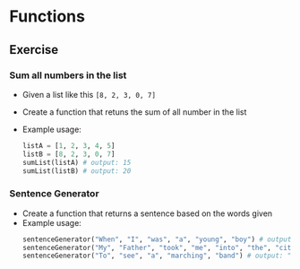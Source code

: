 # Functions

## Exercise
### Sum all numbers in the list

- Given a list like this `[8, 2, 3, 0, 7]`
- Create a function that retuns the sum of all number in the list
- Example usage:

  ```py
  listA = [1, 2, 3, 4, 5]
  listB = [8, 2, 3, 0, 7]
  sumList(listA) # output: 15
  sumList(listB) # output: 20
  ```

### Sentence Generator

- Create a function that returns a sentence based on the words given
- Example usage:
  ```py
  sentenceGenerator("When", "I", "was", "a", "young", "boy") # output: "When I was a young boy"
  sentenceGenerator("My", "Father", "took", "me", "into", "the", "city") # output: "My Father took me into the city"
  sentenceGenerator("To", "see", "a", "marching", "band") # output: "To see a marching band"
  ```
